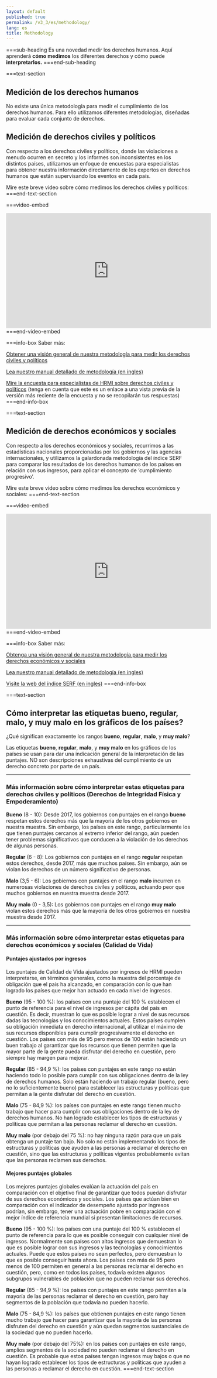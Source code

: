 ```yaml
---
layout: default
published: true
permalink: /v3_3/es/methodology/
lang: es
title: Methodology
---
```


===sub-heading
Es una novedad medir los derechos humanos. Aquí aprenderá **cómo medimos** los diferentes derechos y cómo puede **interpretarlos.**
===end-sub-heading

===text-section
## Medición de los derechos humanos

No existe una única metodología para medir el cumplimiento de los derechos humanos. Para ello utilizamos diferentes metodologías, diseñadas para evaluar cada conjunto de derechos.

## Medición de derechos civiles y políticos 

Con respecto a los derechos civiles y políticos, donde las violaciones a menudo ocurren en secreto y los informes son inconsistentes en los distintos países, utilizamos un enfoque de encuestas para especialistas para obtener nuestra información directamente de los expertos en derechos humanos que están supervisando los eventos en cada país.

Mire este breve video sobre cómo medimos los derechos civiles y políticos:
===end-text-section

===video-embed
<iframe width="560" height="315" src="https://www.youtube.com/embed/EwwTHRH_tpk" frameborder="0" allow="accelerometer; autoplay; clipboard-write; encrypted-media; gyroscope; picture-in-picture" allowfullscreen></iframe>
===end-video-embed

===info-box
Saber más:

<a href="https://humanrightsmeasurement.org/es/metodologia/medicion-de-los-derechos-civiles-y-politicos/" target="_blank">Obtener una visión general de nuestra metodología para medir los derechos civiles y políticos</a>

<a href="https://humanrightsmeasurement.org/methodology-handbook/" target="_blank">Lea nuestro manual detallado de metodología (en ingles)</a>

<a href="https://ugeorgia.ca1.qualtrics.com/jfe/preview/SV_72IQjpYjeCbIw3b?Q_SurveyVersionID=current&Q_CHL=preview" target="_blank">Mire la encuesta para especialistas de HRMI sobre derechos civiles y políticos</a>
(tenga en cuenta que este es un enlace a una vista previa de la versión más reciente de la encuesta y no se recopilarán tus respuestas)
===end-info-box

===text-section
## Medición de derechos económicos y sociales 

Con respecto a los derechos económicos y sociales, recurrimos a las estadísticas nacionales proporcionadas por los gobiernos y las agencias internacionales, y utilizamos la galardonada metodología del índice SERF para comparar los resultados de los derechos humanos de los países en relación con sus ingresos, para aplicar el concepto de ‘cumplimiento progresivo’.

Mire este breve video sobre cómo medimos los derechos económicos y sociales:
===end-text-section

===video-embed
<iframe width="560" height="315" src="https://www.youtube.com/embed/7Kplyg_Fmv4" frameborder="0" allow="accelerometer; autoplay; clipboard-write; encrypted-media; gyroscope; picture-in-picture" allowfullscreen></iframe>
===end-video-embed

===info-box
Saber más:

<a href="https://humanrightsmeasurement.org/es/metodologia/midiendo-derechos-economicos-y-sociales/" target="_blank">Obtenga una visión general de nuestra metodología para medir los derechos económicos y sociales</a>

<a href="https://humanrightsmeasurement.org/methodology-handbook/" target="_blank">Lea nuestro manual detallado de metodología (en ingles)</a>
[]()

<a href="https://serfindex.uconn.edu/" target="_blank">Visite la web del índice SERF (en ingles)</a>
===end-info-box

===text-section
## Cómo interpretar las etiquetas bueno, regular, malo, y muy malo en los gráficos de los países?

¿Qué significan exactamente los rangos **bueno**, **regular**, **malo**, y **muy malo**?

Las etiquetas **bueno**, **regular**, **malo**, y **muy malo** en los gráficos de los países se usan para dar una indicación general de la interpretación de las puntajes. NO son descripciones exhaustivas del cumplimiento de un derecho concreto por parte de un país.

---

### Más información sobre cómo interpretar estas etiquetas para derechos civiles y políticos (Derechos de Integridad Física y Empoderamiento)

**Bueno** (8 - 10): Desde 2017, los gobiernos con puntajes en el rango **bueno** respetan estos derechos más que la mayoría de los otros gobiernos en nuestra muestra. Sin embargo, los países en este rango, particularmente los que tienen puntajes cercanos al extremo inferior del rango, aún pueden tener problemas significativos que conducen a la violación de los derechos de algunas personas. 

**Regular** (6 - 8): Los gobiernos con puntajes en el rango **regular** respetan estos derechos, desde 2017, más que muchos países. Sin embargo, aún se violan los derechos de un número significativo de personas.

**Malo** (3,5 - 6): Los gobiernos con puntajes en el rango **malo** incurren en numerosas violaciones de derechos civiles y políticos, actuando peor que muchos gobiernos en nuestra muestra desde 2017. 

**Muy malo** (0 - 3,5): Los gobiernos con puntajes en el rango **muy malo** violan estos derechos más que la mayoría de los otros gobiernos en nuestra muestra desde 2017. 

---

### Más información sobre cómo interpretar estas etiquetas para derechos económicos y sociales (Calidad de Vida)

#### Puntajes ajustados por ingresos

Los puntajes de Calidad de Vida ajustados por ingresos de HRMI pueden interpretarse, en términos generales, como la muestra del porcentaje de obligación que el país ha alcanzado, en comparación con lo que han logrado los países que mejor han actuado en cada nivel de ingresos.  

**Bueno** (95 - 100 %): los países con una puntaje del 100 % establecen el punto de referencia para el nivel de ingresos per cápita del país en cuestión. Es decir, muestran lo que es posible lograr a nivel de sus recursos dadas las tecnologías y los conocimientos actuales. Estos países cumplen su obligación inmediata en derecho internacional, al utilizar el máximo de sus recursos disponibles para cumplir progresivamente el derecho en cuestión. Los países con más de 95 pero menos de 100 están haciendo un buen trabajo al garantizar que los recursos que tienen permiten que la mayor parte de la gente pueda disfrutar del derecho en cuestión, pero siempre hay margen para mejorar. 

**Regular** (85 - 94,9 %): los países con puntajes en este rango no están haciendo todo lo posible para cumplir con sus obligaciones dentro de la ley de derechos humanos. Solo están haciendo un trabajo regular (bueno, pero no lo suficientemente bueno) para establecer las estructuras y políticas que permitan a la gente disfrutar del derecho en cuestión.

**Malo** (75 - 84,9 %): los países con puntajes en este rango tienen mucho trabajo que hacer para cumplir con sus obligaciones dentro de la ley de derechos humanos. No han logrado establecer los tipos de estructuras y políticas que permitan a las personas reclamar el derecho en cuestión. 

**Muy malo** (por debajo del 75 %): no hay ninguna razón para que un país obtenga un puntaje tan bajo. No solo no están implementando los tipos de estructuras y políticas que ayuden a las personas a reclamar el derecho en cuestión, sino que las estructuras y políticas vigentes probablemente evitan que las personas reclamen sus derechos. 

#### Mejores puntajes globales

Los mejores puntajes globales evalúan la actuación del país en comparación con el objetivo final de garantizar que todos puedan disfrutar de sus derechos económicos y sociales. Los países que actúan bien en comparación con el indicador de desempeño ajustado por ingresos podrían, sin embargo, tener una actuación pobre en comparación con el mejor índice de referencia mundial si presentan limitaciones de recursos. 

**Bueno** (95 - 100 %): los países con una puntaje del 100 % establecen el punto de referencia para lo que es posible conseguir con cualquier nivel de ingresos. Normalmente son países con altos ingresos que demuestran lo que es posible lograr con sus ingresos y las tecnologías y conocimientos actuales. Puede que estos países no sean perfectos, pero demuestran lo que es posible conseguir hasta ahora. Los países con más de 95 pero menos de 100 permiten en general a las personas reclamar el derecho en cuestión, pero, como en todos los países, todavía existen algunos subgrupos vulnerables de población que no pueden reclamar sus derechos. 

**Regular** (85 - 94,9 %): los países con puntajes en este rango permiten a la mayoría de las personas reclamar el derecho en cuestión, pero hay segmentos de la población que todavía no pueden hacerlo. 

**Malo** (75 - 84,9 %): los países que obtienen puntajes en este rango tienen mucho trabajo que hacer para garantizar que la mayoría de las personas disfruten del derecho en cuestión y aún quedan segmentos sustanciales de la sociedad que no pueden hacerlo. 

**Muy malo** (por debajo del 75%): en los países con puntajes en este rango, amplios segmentos de la sociedad no pueden reclamar el derecho en cuestión. Es probable que estos países tengan ingresos muy bajos o que no hayan logrado establecer los tipos de estructuras y políticas que ayuden a las personas a reclamar el derecho en cuestión.
===end-text-section
